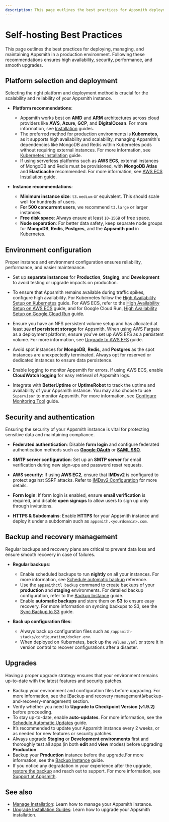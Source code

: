 ```yaml
---
description: This page outlines the best practices for Appsmith deployment.
---
```


# Self-hosting Best Practices

This page outlines the best practices for deploying, managing, and maintaining Appsmith in a production environment. Following these recommendations ensures high availability, security, performance, and smooth upgrades.

## Platform selection and deployment

Selecting the right platform and deployment method is crucial for the scalability and reliability of your Appsmith instance.

- **Platform recommendations**:
  - Appsmith works best on **AMD** and **ARM** architectures across cloud providers like **AWS**, **Azure**, **GCP**, and **DigitalOcean**. For more information, see [Installation](/getting-started/setup/installation-guides) guides.
  - The preferred method for production environments is **Kubernetes**, as it supports high availability and scalability, managing Appsmith's dependencies like MongoDB and Redis within Kubernetes pods without requiring external instances. For more information, see [Kubernetes Installation](/getting-started/setup/installation-guides/kubernetes) guide.
  - If using serverless platforms such as **AWS ECS**, external instances of MongoDB and Redis must be provisioned, with **MongoDB Atlas** and **Elasticache** recommended. For more information, see [AWS ECS Installation](/getting-started/setup/installation-guides/aws-ecs/aws-ecs-on-ec2) guide.

- **Instance recommendations**:
  - **Minimum instance size**: `t3.medium` or equivalent. This should scale well for hundreds of users.
  - **For 500 concurrent users**, we recommend `t3.large` or larger instances.
  - **Free disk space**: Always ensure at least `10-15GB` of free space.
  - **Node separation**: For better data safety, keep separate node groups for **MongoDB**, **Redis**, **Postgres**, and the **Appsmith pod** in Kubernetes.
  
## Environment configuration

Proper instance and environment configuration ensures reliability, performance, and easier maintenance.

- Set up **separate instances** for **Production**, **Staging**, and **Development** to avoid testing or upgrade impacts on production.

- To ensure that Appsmith remains available during traffic spikes, configure high availability. For Kubernetes follow the [High Availability Setup on Kubernetes](/getting-started/setup/installation-guides/kubernetes/configure-high-availability) guide. For AWS ECS, refer to the [High Availability Setup on AWS ECS](/getting-started/setup/installation-guides/aws-ecs/set-up-high-availability) guide, and for Google Cloud Run, [High Availability Setup on Google Cloud Run](/getting-started/setup/installation-guides/google-cloud-run/manage-traffic) guide.

- Ensure you have an NFS persistent volume setup and has allocated at least **`3GB` of persistent storage** for Appsmith. When using AWS Fargate as a deployment platform, ensure you've set up AWS EFS as a persistent volume. For more information, see [Upgrade to AWS EFS](/getting-started/setup/installation-guides/aws-ecs/migrate-bind-mount-to-efs) guide.

- Avoid spot instances for **MongoDB**, **Redis**, and **Postgres** as the spot instances are unexpectedly terminated. Always opt for reserved or dedicated instances to ensure data persistence.

- Enable logging to monitor Appsmith for errors. If using AWS ECS, enable **CloudWatch logging** for easy retrieval of Appsmith logs.

- Integrate with **BetterUptime** or **UptimeRobot** to track the uptime and availability of your Appsmith instance. You may also choose to use `Supervisor` to monitor Appsmith. For more information, see [Configure Monitoring Tool](/getting-started/setup/instance-management/supervisor) guide.

## Security and authentication

Ensuring the security of your Appsmith instance is vital for protecting sensitive data and maintaining compliance.

- **Federated authentication**: Disable **form login** and configure federated authentication methods such as **[Google OAuth](/getting-started/setup/instance-configuration/authentication/google-login)** or **[SAML SSO](/getting-started/setup/instance-configuration/authentication/security-assertion-markup-language-saml)**.

- **SMTP server configuration**: Set up an **SMTP server** for email verification during new sign-ups and password reset requests.

- **AWS security**: If using **AWS EC2**, ensure that **IMDsv2** is configured to protect against SSRF attacks. Refer to [IMDsv2 Configuration](https://docs.aws.amazon.com/AWSEC2/latest/UserGuide/configuring-instance-metadata-service.html) for more details.

- **Form login**: If form login is enabled, ensure **email verification** is required, and disable **open signups** to allow users to sign up only through invitations.

- **HTTPS & Subdomains**: Enable **HTTPS** for your Appsmith instance and deploy it under a subdomain such as `appsmith.<yourdomain>.com`.

## Backup and recovery management

Regular backups and recovery plans are critical to prevent data loss and ensure smooth recovery in case of failures.

- **Regular backups**:
  - Enable scheduled backups to run **nightly** on all your instances. For more information, see [Schedule automatic backup](/getting-started/setup/environment-variables#automatic-backups) reference.
  - Use the `appsmithctl backup` command to create backups of your **production** and **staging** environments. For detailed backup configuration, refer to the [Backup Instance](/getting-started/setup/instance-management/backup-and-restore/backup-instance) guide.
  - Enable **automatic backups** and store them on **S3** to ensure easy recovery. For more information on syncing backups to S3, see the [Sync Backup to S3](/getting-started/setup/instance-management/backup-and-restore/sync-backup-to-s3) guide.

- **Back up configuration files**:
  - Always back up configuration files such as `/appsmith-stacks/configuration/docker.env`. 
  - When deployed on Kubernetes, back up the `values.yaml` or store it in version control to recover configurations after a disaster.

## Upgrades

Having a proper upgrade strategy ensures that your environment remains up-to-date with the latest features and security patches.

- Backup your environment and configuration files before upgrading. For more information, see the [Backup and recovery management(#backup-and-recovery-management) section.
- Verify whether you need to **Upgrade to Checkpoint Version (v1.9.2)** before proceeding.
- To stay up-to-date, enable **auto-updates**. For more information, see the [Schedule Automatic Updates](/getting-started/setup/instance-management/maintenance-window) guide.
- It’s recommended to update your Appsmith instance every 2 weeks, or as needed for new features or security patches.
- Always upgrade **Staging** or **Development environments** first and thoroughly test all apps (in both **edit** and **view** modes) before upgrading **Production**.
- Backup your **Production** instance before the upgrade.For more information, see the [Backup Instance](/getting-started/setup/instance-management/backup-and-restore/backup-instance) guide.
- If you notice any degradation in your experience after the upgrade, [restore the backup](/getting-started/setup/instance-management/backup-and-restore/restore-instance) and reach out to support. For more information, see [Support at Appsmith](/product/support).

## See also

- [Manage Installation](/getting-started/setup/instance-configuration): Learn how to manage your Appsmith instance.
- [Upgrade Installation Guides](/getting-started/setup/instance-management/): Learn how to upgrade your Appsmith installation.